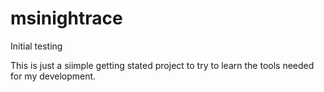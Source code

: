 # msinightrace
Initial testing

This is just a siimple getting stated project to try to learn the tools needed for my development.
